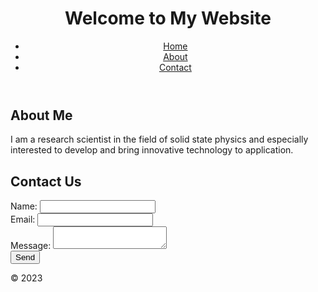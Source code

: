 <html>
<head>
	<title>Research Scientist</title>
	<meta charset="UTF-8">
	<meta name="viewport" content="width=device-width, initial-scale=1.0">
	<link rel="stylesheet" href="style.css">
</head>
<body>
	<header>
		<h1>Welcome to My Website</h1>
		<nav>
			<ul>
				<li><a href="#">Home</a></li>
				<li><a href="#">About</a></li>
				<li><a href="#">Contact</a></li>
			</ul>
		</nav>
	</header>
	<main>
		<section>
			<h2>About Me</h2>
			<p>I am a research scientist in the field of solid state physics and especially interested to develop and bring innovative technology to application. </p>
		</section>
		<section>
			<h2>Contact Us</h2>
			<form action="submit-form.php" method="post">
				<label for="name">Name:</label>
				<input type="text" id="name" name="name" required><br>
				<label for="email">Email:</label>
				<input type="email" id="email" name="email" required><br>
				<label for="message">Message:</label>
				<textarea id="message" name="message" required></textarea><br>
				<input type="submit" value="Send">
			</form>
		</section>
	</main>
	<footer>
		<p>&copy; 2023 </p>
	</footer>
</body>
</html>
